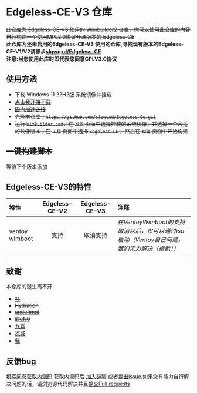 # Edgeless-CE-V3 仓库
<del>此仓库为 Edgeless-CE-V3 使用的 [Wimbuilder2](https://github.com/slorelee/wimbuilder2) 仓库，你可以使用此仓库的内容自行构建一个使用MPL2.0协议开源版本的 Edgeless-CE</del><br>
__此仓库为还未启用的Edgeless-CE-V3 使用的仓库,寻找现有版本的Edgeless-CE-V1/V2请移步[slqwqxd/Edgeless-CE](https://github.com/slqwqxd/Edgeless-CE)__<br>
**注意:当您使用此库时即代表您同意GPLV3.0协议**
  
## <del>使用方法</del>
* <del>下载 Windows 11 22H2版 系统镜像并挂载</del>
* <del>[点击我开始下载](https://onemanager-one-virid.vercel.app/main/os/zh-cn_windows_11_business_editions_updated_june_2022_x64_dvd_0b165f6d.iso)</del>
* <del>[国内加速链接](https://slqwqsoft-my.sharepoint.com/:u:/g/personal/we_slqwqsoft_onmicrosoft_com/EbyQz5YiW6NAp1-XpCYHO7oB4mIxmiZBZ8hJQ98yf-LAsg?e=s5ysPk)</del>
* <del>克隆本仓库：`https://github.com/slqwqxd/Edgeless-Ce.git`</del>
* <del>运行 `WimBuilder.cmd`，在 `准备` 页面中选择挂载的系统镜像，并选择一个合适的映像版本；在 `工程` 页面中选择 `Edgeless-CE` ，然后在 `构建` 页面中开始构建</del>

## <del>一键构建脚本</del>
  <del>等待下个版本添加</del>

## Edgeless-CE-V3的特性
|特性|Edgeless-CE-V2|Edgeless-CE-V3|注释|
|:---|:---:|:---:|:---|
|ventoy wimboot|支持|取消支持|_在VentoyWimboot的支持取消以后，仅可以通过iso启动（Ventoy自己问题，我们无力解决（抱歉））_|

## 致谢
本仓库的诞生离不开：
* <del>[杉](https://github.com/834772509)</del>
* <del>[Hydration](https://github.com/hydrati)</del>
* <del>[undefined](https://github.com/undefined-ux)</del>
* <del>[屑cN0](https://github.com/Cnotech)</del>
* [九霜](https://github.com/littlepai114514)
* [凉城](https://github.com/lcdl6)
* [我](https://github.com/slqwqxd)

## 反馈bug
[填写问卷获取内测码](https://www.wjx.cn/vm/QAJUmGm.aspx)
获取内测码后
[加入群聊](https://jq.qq.com/?_wv=1027&k=mQLo2rRU)
或者[提出issue](https://github.com/slqwqxd/Edgeless-CE-NEXT/issues/new/choose),如果您有能力自行解决问题的话，请浏览源代码解决并且[提交Pull requests](https://github.com/slqwqxd/Edgeless-CE-NEXT/pulls)
